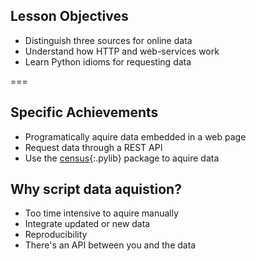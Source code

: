 ---
---

## Lesson Objectives

- Distinguish three sources for online data
- Understand how HTTP and web-services work
- Learn Python idioms for requesting data

===

## Specific Achievements

- Programatically aquire data embedded in a web page
- Request data through a REST API
- Use the [census](){:.pylib} package to aquire data

<!--
- requests, html, "scraping"
- api, parameters, key's and rules
- Census package as a python api, google earth example JS and Python API?
-->

## Why script data aquistion?

- Too time intensive to aquire manually
- Integrate updated or new data
- Reproducibility
- There's an API between you and the data
